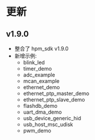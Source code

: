 # 更新

## v1.9.0

- 整合了 hpm_sdk v1.9.0
- 新增示例:
    - blink_led
    - timer_demo
    - adc_example
    - mcan_example
    - ethernet_demo
    - ethernet_ptp_master_demo
    - ethernet_ptp_slave_demo
    - flashdb_demo
    - uart_dma_demo
    - usb_device_generic_hid
    - usb_host_msc_udisk
    - pwm_demo
